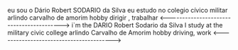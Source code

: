 eu sou o Dário Robert SODARIO da Silva 
eu estudo no colegio cívico militar arlindo carvalho de amorim
hobby dirigir , trabalhar
<----------------------------------------->
i`m the DARIO Robert Sodario da Silva 
 I study at the military civic college arlindo Carvalho de Amorim
 hobby driving, work
 <---------------------------------------->
